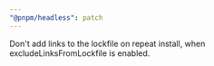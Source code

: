 ```yaml
---
"@pnpm/headless": patch
---
```


Don't add links to the lockfile on repeat install, when excludeLinksFromLockfile is enabled.
